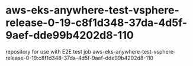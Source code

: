 # aws-eks-anywhere-test-vsphere-release-0-19-c8f1d348-37da-4d5f-9aef-dde99b4202d8-110
repository for use with E2E test job aws-eks-anywhere-test-vsphere-release-0-19:c8f1d348-37da-4d5f-9aef-dde99b4202d8-110
